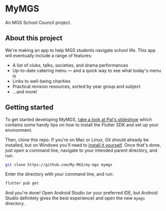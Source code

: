 # MyMGS
An MGS School Council project.

## About this project
We're making an app to help MGS students navigate school life. This app will eventually include a range of features:

- A list of clubs, talks, societies, and drama performances
- Up-to-date catering menu — and a quick way to see what today's menu is
- Links to well-being charities
- Practical revision resources, sorted by year group and subject
- ...and more!

## Getting started
To get started developing MyMGS, [take a look at Pal's slideshow](https://docs.google.com/presentation/d/1PeUDCDDno2yWrFLfk6lrHQWurxSg167CJwW3c2knNwk/edit?usp=sharing) which contains some handy tips on how to install the Flutter SDK and set up your environment.

Then, clone this repo. If you're on Mac or Linux, Git should already be installed, but on Windows you'll need to [install it yourself](https://git-scm.com/download/win). Once that's done, just open a command line, navigate to your intended parent directory, and run:

```bash
git clone https://github.com/My-MGS/my-mgs mymgs
```

Enter the directory with your command line, and run:

```bash
flutter pub get
```

And you're done! Open Android Studio (or your preferred IDE, but Android Studio definitely gives the best experience) and open the new `mymgs` directory.